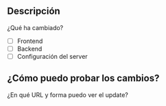 ## Descripción
¿Qué ha cambiado?

 - [ ] Frontend
 - [ ] Backend
 - [ ] Configuración del server
 
## ¿Cómo puedo probar los cambios?
¿En qué URL y forma puedo ver el update?
